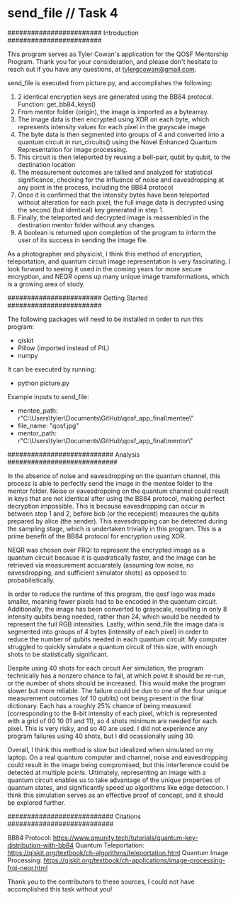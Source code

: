 # send_file // Task 4

######################## Introduction ########################

This program serves as Tyler Cowan's application for the QOSF Mentorship Program. 
Thank you for your consideration, and please don't hesitate to 
reach out if you have any questions, at tylergcowan@gmail.com. 

send_file is executed from picture.py, and accomplishes the following:

1. 2 identical encryption keys are generated using the BB84 protocol. Function: get_bb84_keys()
2. From mentor folder (origin), the image is imported as a bytearray.
3. The image data is then encrypted using XOR on each byte, which represents intensity values for each pixel in the grayscale image
4. The byte data is then segmented into groups of 4 and converted into a quantum circuit in run_circuits() using the Novel Enhanced Quantum Representation for image processing.
5. This circuit is then teleported by reusing a bell-pair, qubit by qubit, to the destination location
6. The measurement outcomes are tallied and analyzed for statistical significance, checking for the influence of noise and eavesdropping at any point in the process, including the BB84 protocol
7. Once it is confirmed that the intensity bytes have been teleported without alteration for each pixel, the full image data is decrypted using the second (but identical) key generated in step 1.
8. Finally, the teleported and decrypted image is reassembled in the destination mentor folder without any changes.
9. A boolean is returned upon completion of the program to inform the user of its success in sending the image file.

As a photographer and physicist, I think this method of encryption, teleportation, and quantum circuit image representation is very fascinating. I look forward to seeing it used in the coming years for more secure encryption, and NEQR opens up many unique image transformations, which is a growing area of study.


######################## Getting Started ########################

The following packages will need to be installed in order to run this program:

- qiskit
- Pillow (imported instead of PIL)
- numpy

It can be executed by running: 

- python picture.py

Example inputs to send_file:
* mentee_path: r"C:\Users\tyler\Documents\GitHub\qosf_app_final\mentee\\"
* file_name: "qosf.jpg"
* mentor_path: r"C:\Users\tyler\Documents\GitHub\qosf_app_final\mentor\\"

########################### Analysis ############################

In the absence of noise and eavesdropping on the quantum channel, this process is able to perfectly send the image in the mentee folder to the mentor folder. Noise or eavesdropping on the quantum channel could reuslt in keys that are not identical after using the BB84 protocol, making perfect decryption impossible. This is because eavesdropping can occur in between step 1 and 2, before bob (or the recepient) measures the qubits prepared by alice (the sender). This eavesdropping can be detected during the sampling stage, which is undertaken trivially in this program. This is a prime benefit of the BB84 protocol for encryption using XOR. 

NEQR was chosen over FRQI to represent the encrypted image as a quantum circuit because it is quadratically faster, and the image can be retrieved via measurement accuarately (assuming low noise, no eavesdropping, and sufficient simulator shots) as opposed to probabilistically. 

In order to reduce the runtime of this program, the qosf logo was made smaller, meaning fewer pixels had to be encoded in the quantum circuit. Additionally, the image has been converted to grayscale, resulting in only 8 intensity qubits being needed, rather than 24, which would be needed to represent the full RGB intensities. Lastly, within send_file the image data is segmented into groups of 4 bytes (intensity of each pixel) in order to reduce the number of qubits needed in each quantum circuit. My computer struggled to quickly simulate a quantum circuit of this size, with enough shots to be statistically significant. 

Despite using 40 shots for each circuit Aer simulation, the program technically has a nonzero chance to fail, at which point it should be re-run, or the number of shots should be increased. This would make the program slower but more reliable. The failure could be due to one of the four unique measurement outcomes (of 10 qubits) not being present in the final dictionary. Each has a roughly 25% chance of being measured (corresponding to the 8-bit intensity of each pixel, which is represented with a grid of 00 10 01 and 11), so 4 shots minimum are needed for each pixel. This is very risky, and so 40 are used. I did not experience any program failures using 40 shots, but I did ocassionally using 30. 

Overall, I think this method is slow but idealized when simulated on my laptop. On a real quantum computer and channel, noise and eavesdropping could result in the image being compromised, but this interference could be detected at multiple points. Ultimately, representing an image with a quantum circuit enables us to take advantage of the unique properties of quantum states, and significantly speed up algorithms like edge detection. I think this simulation serves as an effective proof of concept, and it should be explored further. 






########################### Citations ###########################

BB84 Protocol: https://www.qmunity.tech/tutorials/quantum-key-distribution-with-bb84
Quantum Teleportation: https://qiskit.org/textbook/ch-algorithms/teleportation.html
Quantum Image Processing: https://qiskit.org/textbook/ch-applications/image-processing-frqi-neqr.html

Thank you to the contributors to these sources, I could not have accomplished
this task without you!
